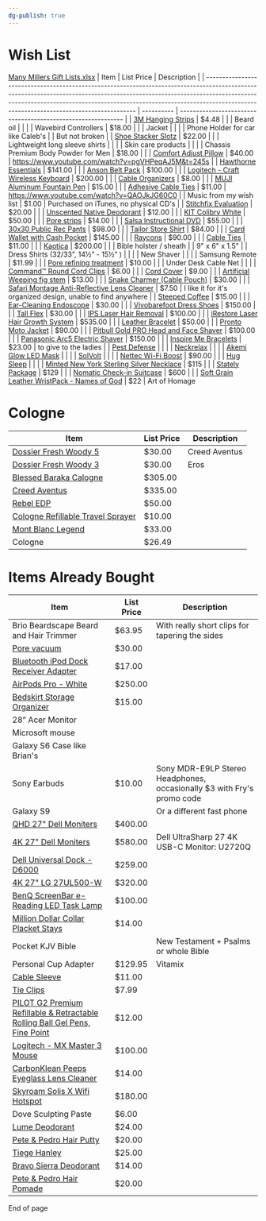 ```yaml
---
dg-publish: true
---
```


# Wish List
[Many Millers Gift Lists.xlsx](https://1drv.ms/x/s!AvB3WtANcmKegZNO3qCZ1y3nbAbIgQ?e=LxJjZL)
| Item                                                                                                                                                                                                                                                                                               | List Price | Description                                                  |
| -------------------------------------------------------------------------------------------------------------------------------------------------------------------------------------------------------------------------------------------------------------------------------------------------- | ---------- | ------------------------------------------------------------ |
| [3M Hanging Strips](https://www.lowes.com/pd/Command-Large-Picture-Hanging-Strips/3231526)                                                                                                                                                                                                         | $4.48      |                                                              |
| Beard oil                                                                                                                                                                                                                                                                                          |            |                                                              |
| Wavebird Controllers                                                                                                                                                                                                                                                                               | $18.00     |                                                              |
| Jacket                                                                                                                                                                                                                                                                                             |            |                                                              |
| Phone Holder for car like Caleb's                                                                                                                                                                                                                                                                  |            | But not broken                                               |
| [Shoe Stacker Slotz](https://www.amazon.com/Stacker-Organization-Assembly-Require-Home/dp/B07RJ37D1F/ref=asc_df_B07RJ37D1F)                                                                                                                                                                        | $22.00     |                                                              |
| Lightweight long sleeve shirts                                                                                                                                                                                                                                                                     |            |                                                              |
| Skin care products                                                                                                                                                                                                                                                                                 |            |                                                              |
| Chassis Premium Body Powder for Men                                                                                                                                                                                                                                                                | $18.00     |                                                              |
| [Comfort Adjust Pillow](https://www.amazon.com/dp/B072LVMLKS/ref=cm_sw_r_cp_apa_i_D5o7DbWB67QNP)                                                                                                                                                                                                   | $40.00     | https://www.youtube.com/watch?v=pgVHPeqAJ5M&t=245s           |
| [Hawthorne Essentials](https://hawthorne.co/quizresult)                                                                                                                                                                                                                                            | $141.00    |                                                              |
| [Anson Belt Pack](https://ansonbelt.com/products/box-set)                                                                                                                                                                                                                                          | $100.00    |                                                              |
| [Logitech - Craft Wireless Keyboard](https://www.amazon.com/Logitech-Advanced-Wireless-Keyboard-Creative/dp/B0768LTVCQ)                                                                                                                                                                            | $200.00    |                                                              |
| [Cable Organizers](https://www.walmart.com/ip/10-Pack-Rok-Hardware-Cable-Organizer-Cord-Management-System-Multipurpose-Cable-Clips-Desktop-Cable-Organizer-Black/833541196)                                                                                                                        | $8.00      |                                                              |
| [MUJI Aluminum Fountain Pen](https://www.amazon.com/dp/B00MDRZLHA/ref=cm_sw_r_other_apa_i_yhnaEb2BJYWVJ)                                                                                                                                                                                           | $15.00     |                                                              |
| [Adhesive Cable Ties](https://www.amazon.com/dp/B075Y9J42T/ref=wl_mb_wl_huc_mrai_2_dp)                                                                                                                                                                                                             | $11.00     | https://www.youtube.com/watch?v=QAOJkJG60C0                  |
| Music from my wish list                                                                                                                                                                                                                                                                            | $1.00      | Purchased on iTunes, no physical CD's                        |
| [Stitchfix Evaluation](https://www.stitchfix.com/shipping_and_payments/flow/consolidated/payment)                                                                                                                                                                                                  | $20.00     |                                                              |
| [Unscented Native Deodorant](https://www.nativecos.com/products/eucalyptus-mint-deo-mens)                                                                                                                                                                                                          | $12.00     |                                                              |
| [KIT Colibry White](https://colibry.it)                                                                                                                                                                                                                                                            | $50.00     |                                                              |
| [Pore strips](https://www.target.com/p/biore-charcoal-pore-strips-18-ct/-/A-51012214)                                                                                                                                                                                                              | $14.00     |                                                              |
| [Salsa Instructional DVD](https://www.onseanzion.com/salsa-dvds)                                                                                                                                                                                                                                   | $55.00     |                                                              |
| [30x30 Public Rec Pants](https://publicrec.com/products/all-day-every-day-pant-inseam-32)                                                                                                                                                                                                          | $98.00     |                                                              |
| [Tailor Store Shirt](https://www.tailorstore.com/styles/spring-2020)                                                                                                                                                                                                                               | $84.00     |                                                              |
| [Card Wallet with Cash Pocket](https://ansoncalder.com/products/card-wallet-with-cash-pocket)                                                                                                                                                                                                      | $145.00    |                                                              |
| [Raycons](https://rayconglobal.com/pages/alpham)                                                                                                                                                                                                                                                   | $90.00     |                                                              |
| [Cable Ties](https://www.amazon.com/CableCreation-Fastening-Organizer-Adjustable-Management/dp/B07CWLHRQP/ref=redir_mobile_desktop)                                                                                                                                                                | $11.00     |                                                              |
| [Kaotica](https://www.kaoticaeyeball.com/collections/all)                                                                                                                                                                                                                                          | $200.00    |                                                              |
| Bible holster / sheath                                                                                                                                                                                                                                                                             |            | 9" x 6" x 1.5"                                               |
| Dress Shirts (32/33”, 14½” - 15½” )                                                                                                                                                                                                                                                                |            |                                                              |
| New Shaver                                                                                                                                                                                                                                                                                         |            |                                                              |
| Samsung Remote                                                                                                                                                                                                                                                                                     | $11.99     |                                                              |
| [Pore refining treatment](https://www.paulaschoice.com/resist-daily-pore-refining-treatment-with-2pct-bha/782-7827.html)                                                                                                                                                                           | $10.00     |                                                              |
| Under Desk Cable Net                                                                                                                                                                                                                                                                               |            |                                                              |
| [Command™ Round Cord Clips](https://www.staples.com/3M-Command-Cord-Clips-Small-Clear-4-Pack/product_605014)                                                                                                                                                                                       | $6.00      |                                                              |
| [Cord Cover](https://www.homedepot.com/c/ah/how-to-hide-wires/9ba683603be9fa5395fab90adb086df)                                                                                                                                                                                                     | $9.00      |                                                              |
| [Artificial Weeping fig stem](https://www.ikea.com/us/en/p/fejka-artificial-potted-plant-indoor-outdoor-weeping-fig-stem-00395308)                                                                                                                                                                 | $13.00     |                                                              |
| [Snake Charmer (Cable Pouch)](https://www.tombihn.com/products/snake-charmer?variant=13808217849919])                                                                                                                                                                                              | $30.00     |                                                              |
| [Safari Montage Anti-Reflective Lens Cleaner](https://www.amazon.com/Glass-Spray-Cleaning-Cloth-Touchscreens/dp/B06WVYQFXS/ref=sr_1_50?dchild=1&keywords=anti-reflective%2Blens%2Bcleaner&qid=1589059410&sr=8-50&th=1)                                                                             | $7.50      | I like it for it's organized design, unable to find anywhere |
| [Steeped Coffee](https://steepedcoffee.com/collections/catalog/products/the-lineup-a-collection-of-each-blend)                                                                                                                                                                                     | $15.00     |                                                              |
| [Ear-Cleaning Endoscope](https://getproear.com/?fbclid=IwAR2-pjMVAcsqO_BWww3C4KIMbTQjuUG1KH-18bcwSEhHj1fudx3THiiOll0)                                                                                                                                                                              | $30.00     |                                                              |
| [Vivobarefoot Dress Shoes](https://www.vivobarefoot.com/us/mens/everyday/ra-ii-mens?colour=Obsidian&gclid=Cj0KCQjw6575BRCQARIsAMp-ksOKec2HaX05c-O9dEsF8zGUf4HqDrn5WEyjpojVR0fiY_p-jVoLFOUaAoaPEALw_wcB)                                                                                            | $150.00    |                                                              |
| [Tall Flex](https://tallflex.com)                                                                                                                                                                                                                                                                  | $30.00     |                                                              |
| [IPS Laser Hair Removal](https://roseskinco.com/products/ipl)                                                                                                                                                                                                                                      | $100.00    |                                                              |
| [iRestore Laser Hair Growth System](https://www.amazon.com/dp/B01D3WXO4A/ref=cm_sw_r_cp_apa_fabc_fizbGbBVFX8G2?psc=1)                                                                                                                                                                              | $535.00    |                                                              |
| [Leather Bracelet](https://www.trendhim.com/black-black-roy-leather-bracelet-p.html)                                                                                                                                                                                                               | $50.00     |                                                              |
| [Pronto Moto Jacket](https://www.menswearhouse.com/p/pronto-uomo-black-modern-fit-moto-jacket-720J720K02)                                                                                                                                                                                          | $90.00     |                                                              |
| [Pitbull Gold PRO Head and Face Shaver](https://skullshaver.com/collections/promotions/products/pitbull-gold-pro-head-and-face-shaver)                                                                                                                                                             | $100.00    |                                                              |
| [Panasonic Arc5 Electric Shaver](https://www.amazon.com/dp/B00JWP8F3I/ref=cm_sw_r_cp_awdb_imm_t1_1OzbGb9E2AVME)                                                                                                                                                                                    | $150.00    |                                                              |
| [Inspire Me Bracelets](https://inspiremebracelets.com/collections/shop-all/products/beautiful-girl-you-were-made-to-do-great-things-1?variant=37622561898689)                                                                                                                                      | $23.00     | to give to the ladies                                        |
| [Pest Defense](https://gadgetslaboratory.com/trending/pestdefence/v1/offer.php?clickid=2b08cntfyj6731)                                                                                                                                                                                             |            |                                                              |
| [Neckrelax](https://www.myneckrelax.com/en/pre-2.html)                                                                                                                                                                                                                                             |            |                                                              |
| [Akemi Glow LED Mask](https://gadgetslaboratory.com/trending/akemi/?clickid=2b08cntfyj6731)                                                                                                                                                                                                        |            |                                                              |
| [SolVolt](https://solvoltcharger.com/info/article-02)                                                                                                                                                                                                                                              |            |                                                              |
| [Nettec Wi-Fi Boost](https://gadgetslaboratory.com/trending/cool-gadgets-2020/more/rangextd_offer/?clickid=2b08cntfyj6731)                                                                                                                                                                         | $90.00     |                                                              |
| [Hug Sleep](https://hugsleep.com/?mibextid=Zxz2cZ)                                                                                                                                                                                                                                                 |            |                                                              |
| [Minted New York Sterling Silver Necklace](https://mintednewyork.com/collections/jewelry/products/the-3-pack)                                                                                                                                                                                      | $115       |                                                              |
| [Stately Package](https://statelymen.com/#plans-and-pricing)                                                                                                                                                                                                                                       | $129       |                                                              |
| [Nomatic Check-in Suitcase](https://www.nomatic.com/collections/all-luggage/products/check-in?utm_source=180%20Day%20Engaged&utm_medium=email&utm_campaign=Check-In%20New%20Colors%20%2801GMBZ9GVZNF8JDG68CYXWTWM2%29&_kx=cwFjFbfc3ilN3CWUZSfWDhHvPSQE_NDTfOvwhi_rAlJM9LuAAjyFgu56j6ON9HJ2.LUwSLq) | $600       |                                                              |
| [Soft Grain Leather WristPack - Names of God](https://artofhomage.com/products/soft-grain-leather-wristpack-names-of-god) | $22 | Art of Homage

# Cologne
| Item                                                                          | List Price | Description                                                            |
|-------------------------------------------------------------------------------|------------|------------------------------------------------------------------------|
| [Dossier Fresh Woody 5](https://dossier.co/products/fresh-woody-5)                                                       | $30.00     | Creed Aventus                                                          |
| [Dossier Fresh Woody 3](https://dossier.co/products/fresh-woody-3)                                                       | $30.00     | Eros                                                                   |
| [Blessed Baraka Calogne](https://www.luckyscent.com/product/802001/blessed-baraka-by-initio-parfums)                                                      | $305.00    |                                                                        |
| [Creed Aventus](https://www.fragrancenet.com/cologne/creed/creed-aventus/eau-de-parfum)                                                               | $335.00    |                                                                        |
| [Rebel EDP](https://peteandpedro.com/products/rebel-cologne)                                                                   | $50.00     |                                                                        |
| [Cologne Refillable Travel Sprayer](https://peteandpedro.com/products/travel-cologne-spray-refiller)                                           | $10.00     |                                                                        |
| [Mont Blanc Legend](https://www.fragrancenet.com/cologne/mont-blanc/mont-blanc-legend/edt)                                                           | $33.00     |                                                                        |
| Cologne                                                                       | $26.49     |                                                                        |

# Items Already Bought
| Item                                                                          | List Price | Description                                                            |
|-------------------------------------------------------------------------------|------------|------------------------------------------------------------------------|
| Brio Beardscape Beard and Hair Trimmer                                        | $63.95     | With really short clips for tapering the sides                         |
| [Pore vacuum](https://www.amazon.com/gp/product/B07FJ6YQ7F/ref=as_li_qf_asin_il_tl)                                                                 | $30.00     |                                                                        |
| [Bluetooth iPod Dock Receiver Adapter](https://www.amazon.com/Bluetooth-Receiver-Adapter-Sounddock-Suitable/dp/B078SPYZ2J/ref=asc_df_B078SPYZ2J)                                        | $17.00     |                                                                        |
| [AirPods Pro - White](https://www.bestbuy.com/site/apple-airpods-pro-white/5706659.p?skuId=5706659)                                                         | $250.00    |                                                                        |
| [Bedskirt Storage Organizer](https://www.amazon.com/Whitmor-Bedskirt-Storage-Organizer-Clear/dp/B00GNXORGG)                                                  | $15.00     |                                                                        |
| 28” Acer Monitor                                                              |            |                                                                        |
| Microsoft mouse                                                               |            |                                                                        |
| Galaxy S6 Case like Brian's                                                   |            |                                                                        |
| Sony Earbuds                                                                  | $10.00     | Sony MDR-E9LP Stereo Headphones, occasionally $3 with Fry's promo code |
| Galaxy S9                                                                     |            | Or a different fast phone                                              |
| [QHD 27" Dell Moniters](https://www.dell.com/en-us/work/shop/dell-ultrasharp-27-monitor-u2719d/apd/210-arcv)                                                       | $400.00    |                                                                        |
| [4K 27" Dell Moniters](https://deals.dell.com/en-us/productdetail/48x7)                                                        | $580.00    | Dell UltraSharp 27 4K USB-C Monitor: U2720Q                            |
| [Dell Universal Dock - D6000](https://www.dell.com/en-us/shop/dell-universal-dock-d6000/apd/452-bcyt/pc-accessories#polaris-pd)                                                 | $259.00    |                                                                        |
| [4K 27" LG 27UL500-W](https://www.officedepot.com/a/products/9952313/LG-27-IPS-4K-UHD-LED)                                                         | $320.00    |                                                                        |
| [BenQ ScreenBar e-Reading LED Task Lamp](https://www.amazon.com/dp/B076VNFZJG)                                      | $100.00    |                                                                        |
| [Million Dollar Collar Placket Stays](https://milliondollarcollar.com/collections/all/products/placket-stays?variant=8114193530926)                                         | $14.00     |                                                                        |
| Pocket KJV Bible                                                              |            | New Testament + Psalms or whole Bible                                  |
| Personal Cup Adapter                                                          | $129.95    | Vitamix                                                                |
| [Cable Sleeve](https://www.amazon.com/Cable-Sleeve-Cover-Protector-Hider/dp/B06VY4S9V2/ref=sr_1_1_sspa)                                                                | $11.00     |                                                                        |
| [Tie Clips](https://www.amazon.com/dp/B01M9BP458/?coliid=I3RZN686LKOINP&colid=1NVWVX1YHUDFS&psc=1&ref_=lv_ov_lig_dp_it)                                                                   | $7.99      |                                                                        |
| [PILOT G2 Premium Refillable & Retractable Rolling Ball Gel Pens, Fine Point](https://www.amazon.com/dp/B001GAOTSW/ref=cm_sw_r_other_apa_i_OQvaEb170Q8V9) | $12.00     |                                                                        |
| [Logitech - MX Master 3 Mouse](https://www.bestbuy.com/site/logitech-mx-master-3-wireless-laser-mouse-black/6366554.p?skuId=6366554)                                                | $100.00    |                                                                        |
| [CarbonKlean Peeps Eyeglass Lens Cleaner](https://shoprealitee.com/products/new-peeps-eyeglass-cleaner?variant=31682824044617&utm_source=fomo&utm_medium=notification)                                     | $14.00     |                                                                        |
| [Skyroam Solis X Wifi Hotspot](https://www.skyroam.com/solis-x-cart)                                                | $180.00    |                                                                        |
| Dove Sculpting Paste                                                          | $6.00      |                                                                        |
| [Lume Deodorant](https://lumedeodorant.com/products/unscented-stick-2-pack)                                                              | $24.00     |                                                                        |
| [Pete & Pedro Hair Putty](https://peteandpedro.com/products/putty)                                                     | $20.00     |                                                                        |
| [Tiege Hanley](https://www.tiege.com/products/mens-skin-care-routine?variant=33449478849)                                                                | $25.00     |                                                                        |
| [Bravo Sierra Deodorant](https://www.bravosierra.com/products/deodorant)                                                      | $14.00     |                                                                        |
| [Pete & Pedro Hair Pomade](https://peteandpedro.com/collections/styling-aids/products/pomade)                                                    | $20.00     |                                                                        |

End of page